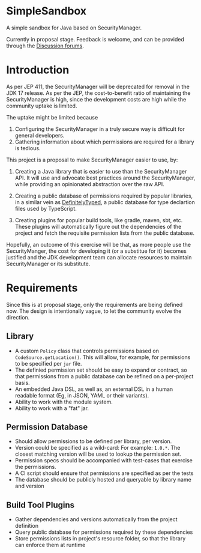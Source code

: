 # SimpleSandbox
A simple sandbox for Java based on SecurityManager.

Currently in proposal stage. Feedback is welcome, and can be provided through the [Discussion forums](https://github.com/jep411/SimpleSandbox/discussions).

# Introduction

As per JEP 411, the SecurityManager will be deprecated for removal in the JDK 17 release. As per the JEP, the
cost-to-benefit ratio of maintaining the SecurityManager is high, since the development costs are high while
the community uptake is limited.

The uptake might be limited because
1. Configuring the SecurityManager in a truly secure way is difficult for general developers.
2. Gathering information about which permissions are required for a library is tedious.

This project is a proposal to make SecurityManager easier to use, by:

1. Creating a Java library that is easier to use than the SecurityManager API. It will use and advocate best practices
around the SecurityManager, while providing an opinionated abstraction over the raw API.

2. Creating a public database of permissions required by popular libraries, in a similar
vein as [DefinitelyTyped](https://github.com/DefinitelyTyped/DefinitelyTyped), a public database for type declartion
files used by TypeScript.

3. Creating plugins for popular build tools, like gradle, maven, sbt, etc. These plugins will automatically figure out
the dependencies of the project and fetch the requisite permission lists from the public database.

Hopefully, an outcome of this exercise will be that, as more people use the SecurityManger, the cost for developing it (or a substitue for it) becomes justified and the JDK development team can allocate resources to maintain SecurityManager
or its substitute.

# Requirements
Since this is at proposal stage, only the requirements are being defined now. The design is intentionally vague, to let the community evolve the direction.

## Library
* A custom `Policy` class that controls permissions based on `CodeSource.getLocation()`. This will allow, for example,
for permissions to be specified per `jar` file.
* The definied permission set should be easy to expand or contract, so that permissions from a public database can be
refined on a per-project basis.
* An embedded Java DSL, as well as, an external DSL in a human readable format (Eg, in JSON, YAML or their variants).
* Ability to work with the module system.
* Ability to work with a "fat" jar.

## Permission Database
* Should allow permissions to be defined per library, per version.
* Version could be specified as a wild-card: For example: `1.0.*`. The closest matching version will be used to lookup the permission set.
* Permission specs should be accompanied with test-cases that exercise the permissions.
* A CI script should ensure that permissions are specified as per the tests
* The database should be publicly hosted and queryable by library name and version

## Build Tool Plugins
* Gather dependencies and versions automatically from the project definition
* Query public database for permissions required by these dependencies
* Store permissions lists in project's resource folder, so that the library can enforce them at runtime
